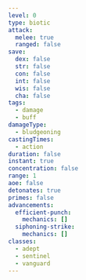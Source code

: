 ```yaml
---
level: 0
type: biotic
attack:
  melee: true
  ranged: false
save:
  dex: false
  str: false
  con: false
  int: false
  wis: false
  cha: false
tags:
  - damage
  - buff
damageType:
  - bludgeoning
castingTimes:
  - action
duration: false
instant: true
concentration: false
range: 1
aoe: false
detonates: true
primes: false
advancements:
  efficient-punch:
    mechanics: []
  siphoning-strike:
    mechanics: []
classes:
  - adept
  - sentinel
  - vanguard
---
```

